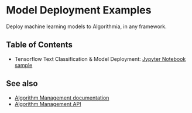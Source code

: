# Model Deployment Examples

Deploy machine learning models to Algorithmia, in any framework.

## Table of Contents

* Tensorflow Text Classification & Model Deployment: [Jypyter Notebook sample](tensorflow_classify_text_deploy_algorithmia/tensorflow_classify_text_deploy_algorithmia.ipynb)

## See also

* [Algorithm Management documentation](https://algorithmia.com/developers/algorithm-development/algorithm-management-api)
* [Algorithm Management API](https://docs.algorithmia.com/?python#algorithm-management-api)
